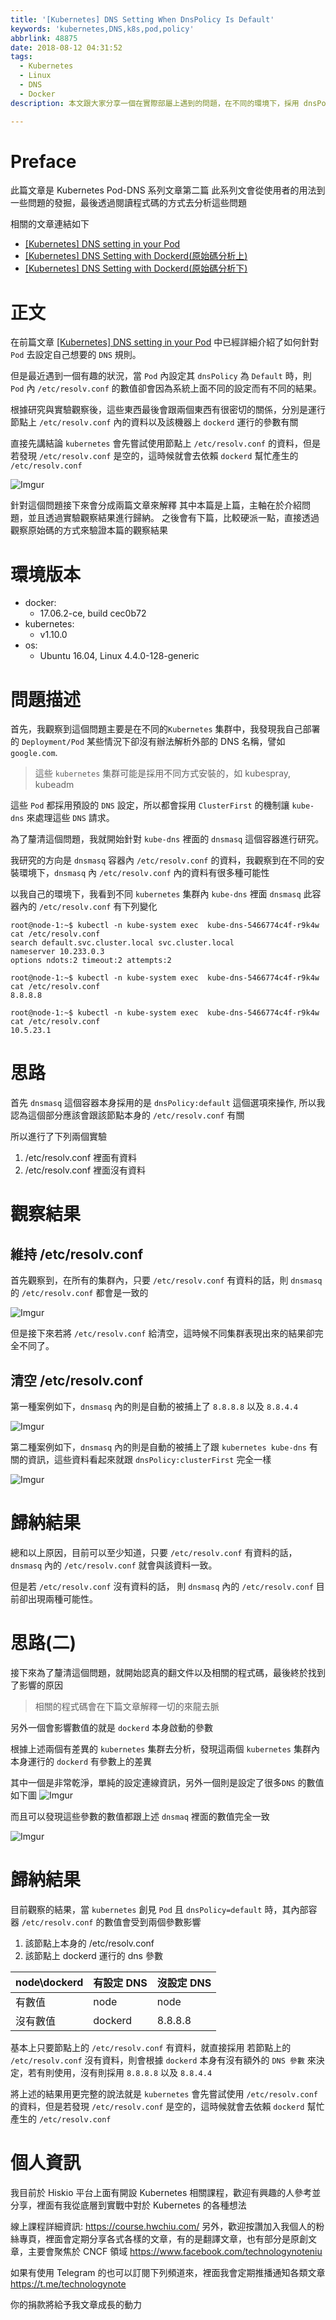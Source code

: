 ```yaml
---
title: '[Kubernetes] DNS Setting When DnsPolicy Is Default'
keywords: 'kubernetes,DNS,k8s,pod,policy'
abbrlink: 48875
date: 2018-08-12 04:31:52
tags:
  - Kubernetes
  - Linux
  - DNS
  - Docker
description: 本文跟大家分享一個在實際部屬上遇到的問題，在不同的環境下，採用 dnsPolicy:Default 設定的 Kubernetes Pod 裡面所設定的 DNS Server 卻是完全不同的. 根據實際研究與觀察後，發現這個數字並不是單單的依靠 kubernetes 去處理，實際上也跟 Docker 本身如何去設定容器的 dns 也有關係，這部分就包含了宿主機的 /etc/resolv.conf 以及宿主機上 Docker 運行時的參數. 本文會先介紹這個問題，並且分享解決問題的思路以致於最後可以得到這個結論。

---
```


# Preface
此篇文章是 Kubernetes Pod-DNS 系列文章第二篇
此系列文會從使用者的用法到一些問題的發掘，最後透過閱讀程式碼的方式去分析這些問題

相關的文章連結如下
- [[Kubernetes] DNS setting in your Pod](https://www.hwchiu.com/kubernetes-dns.html)
- [[Kubernetes] DNS Setting with Dockerd(原始碼分析上)](https://www.hwchiu.com/kubernetes-dns-iii.html)
- [[Kubernetes] DNS Setting with Dockerd(原始碼分析下)](https://www.hwchiu.com/kubernetes-dns-iiii.html)

# 正文

在前篇文章
[[Kubernetes] DNS setting in your Pod](https://www.hwchiu.com/kubernetes-dns.html) 中已經詳細介紹了如何針對 `Pod` 去設定自己想要的 `DNS` 規則。

但是最近遇到一個有趣的狀況，當 `Pod` 內設定其 `dnsPolicy` 為 `Default` 時，則 `Pod` 內 `/etc/resolv.conf` 的數值卻會因為系統上面不同的設定而有不同的結果。

根據研究與實驗觀察後，這些東西最後會跟兩個東西有很密切的關係，分別是運行節點上 `/etc/resolv.conf` 內的資料以及該機器上 `dockerd` 運行的參數有關

直接先講結論
`kubernetes` 會先嘗試使用節點上 `/etc/resolv.conf` 的資料，但是若發現 `/etc/resolv.conf` 是空的，這時候就會去依賴 `dockerd` 幫忙產生的 `/etc/resolv.conf`

![Imgur](https://i.imgur.com/zzTxjSY.png)

針對這個問題接下來會分成兩篇文章來解釋
其中本篇是上篇，主軸在於介紹問題，並且透過實驗觀察結果進行歸納。
之後會有下篇，比較硬派一點，直接透過觀察原始碼的方式來驗證本篇的觀察結果


# 環境版本
- docker:
    - 17.06.2-ce, build cec0b72
- kubernetes:
    - v1.10.0
- os:
    - Ubuntu 16.04, Linux 4.4.0-128-generic

# 問題描述

首先，我觀察到這個問題主要是在不同的`Kubernetes` 集群中，我發現我自己部署的 `Deployment/Pod` 某些情況下卻沒有辦法解析外部的 DNS 名稱，譬如 `google.com`.
> 這些 `kubernetes` 集群可能是採用不同方式安裝的，如 kubespray, kubeadm


這些 `Pod` 都採用預設的 `DNS` 設定，所以都會採用 `ClusterFirst` 的機制讓 `kube-dns` 來處理這些 `DNS` 請求。

為了釐清這個問題，我就開始針對 `kube-dns` 裡面的 `dnsmasq` 這個容器進行研究。

我研究的方向是 `dnsmasq` 容器內 `/etc/resolv.conf` 的資料，我觀察到在不同的安裝環境下，`dnsmasq` 內 `/etc/resolv.conf` 內的資料有很多種可能性

以我自己的環境下，我看到不同 `kubernetes` 集群內 `kube-dns` 裡面 `dnsmasq`  此容器內的 `/etc/resolv.conf` 有下列變化

```shell=
root@node-1:~$ kubectl -n kube-system exec  kube-dns-5466774c4f-r9k4w cat /etc/resolv.conf
search default.svc.cluster.local svc.cluster.local
nameserver 10.233.0.3
options ndots:2 timeout:2 attempts:2
```

```shell=
root@node-1:~$ kubectl -n kube-system exec  kube-dns-5466774c4f-r9k4w cat /etc/resolv.conf
8.8.8.8
```

```shell=
root@node-1:~$ kubectl -n kube-system exec  kube-dns-5466774c4f-r9k4w cat /etc/resolv.conf
10.5.23.1
```

# 思路
首先 `dnsmasq` 這個容器本身採用的是 `dnsPolicy:default` 這個選項來操作, 所以我認為這個部分應該會跟該節點本身的 `/etc/resolv.conf` 有關

所以進行了下列兩個實驗
1. /etc/resolv.conf 裡面有資料
2. /etc/resolv.conf 裡面沒有資料

# 觀察結果
## 維持 /etc/resolv.conf

首先觀察到，在所有的集群內，只要 `/etc/resolv.conf`  有資料的話，則 `dnsmasq` 的 `/etc/resolv.conf` 都會是一致的

![Imgur](https://i.imgur.com/h8cHkH2.png)

但是接下來若將 `/etc/resolv.conf` 給清空，這時候不同集群表現出來的結果卻完全不同了。


## 清空 /etc/resolv.conf
第一種案例如下，`dnsmasq` 內的則是自動的被捕上了 `8.8.8.8` 以及  `8.8.4.4`

![Imgur](https://i.imgur.com/Ms0wDUs.png)

第二種案例如下，`dnsmasq` 內的則是自動的被捕上了跟 `kubernetes kube-dns` 有關的資訊，這些資料看起來就跟 `dnsPolicy:clusterFirst` 完全一樣

![Imgur](https://i.imgur.com/owfBHyw.png)

# 歸納結果

總和以上原因，目前可以至少知道，只要 `/etc/resolv.conf` 有資料的話， `dnsmasq` 內的 `/etc/resolv.conf` 就會與該資料一致。

但是若 `/etc/resolv.conf` 沒有資料的話， 則 `dnsmasq` 內的 `/etc/resolv.conf` 目前卻出現兩種可能性。


# 思路(二)

接下來為了釐清這個問題，就開始認真的翻文件以及相關的程式碼，最後終於找到了影響的原因
> 相關的程式碼會在下篇文章解釋一切的來龍去脈

另外一個會影響數值的就是 `dockerd` 本身啟動的參數

根據上述兩個有差異的 `kubernetes` 集群去分析，發現這兩個 `kubernetes` 集群內本身運行的 `dockerd` 有參數上的差異


其中一個是非常乾淨，單純的設定連線資訊，另外一個則是設定了很多`DNS` 的數值
如下圖
![Imgur](https://i.imgur.com/dAPbB65.png)

而且可以發現這些參數的數值都跟上述 `dnsmaq` 裡面的數值完全一致

![Imgur](https://i.imgur.com/owfBHyw.png)


# 歸納結果

目前觀察的結果，當 `kubernetes` 創見 `Pod` 且 `dnsPolicy=default` 時，其內部容器 `/etc/resolv.conf` 的數值會受到兩個參數影響

1. 該節點上本身的 /etc/resolv.conf
2. 該節點上 dockerd 運行的 dns 參數


| node\dockerd | 有設定 DNS | 沒設定 DNS|
| -------- | -------- | -------- |
| 有數值     | node     | node     |
| 沒有數值  | dockerd     | 8.8.8.8     |

基本上只要節點上的 `/etc/resolv.conf` 有資料，就直接採用
若節點上的 `/etc/resolv.conf` 沒有資料，則會根據 `dockerd` 本身有沒有額外的 `DNS 參數` 來決定，若有則使用，沒有則採用 `8.8.8.8` 以及 `8.8.4.4`


將上述的結果用更完整的說法就是
`kubernetes` 會先嘗試使用 `/etc/resolv.conf` 的資料，但是若發現 `/etc/resolv.conf` 是空的，這時候就會去依賴 `dockerd` 幫忙產生的 `/etc/resolv.conf`

# 個人資訊
我目前於 Hiskio 平台上面有開設 Kubernetes 相關課程，歡迎有興趣的人參考並分享，裡面有我從底層到實戰中對於 Kubernetes 的各種想法

線上課程詳細資訊: https://course.hwchiu.com/
另外，歡迎按讚加入我個人的粉絲專頁，裡面會定期分享各式各樣的文章，有的是翻譯文章，也有部分是原創文章，主要會聚焦於 CNCF 領域
https://www.facebook.com/technologynoteniu

如果有使用 Telegram 的也可以訂閱下列頻道來，裡面我會定期推播通知各類文章
https://t.me/technologynote

你的捐款將給予我文章成長的動力
<script type="text/javascript" src="https://cdnjs.buymeacoffee.com/1.0.0/button.prod.min.js" data-name="bmc-button" data-slug="hwchiu" data-color="#000000" data-emoji=""  data-font="Cookie" data-text="Buy me a coffee" data-outline-color="#fff" data-font-color="#fff" data-coffee-color="#fd0" ></script>
